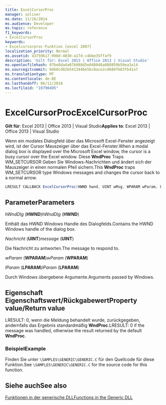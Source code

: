 ```yaml
---
title: ExcelCursorProc
manager: soliver
ms.date: 11/16/2014
ms.audience: Developer
ms.topic: reference
f1_keywords:
- ExcelCursorProc
keywords:
- Excelcursorproc-Funktion [excel 2007]
localization_priority: Normal
ms.assetid: 43759617-998d-4030-a17d-c4bbe35ffaf9
description: 'Gilt für: Excel 2013 | Office 2013 | Visual Studio'
ms.openlocfilehash: 07be8da4a07b988d5e848048a088859b58ea3a14
ms.sourcegitcommit: 9d60cd82b5413446e5bc8ace2cd689f683fb41a7
ms.translationtype: MT
ms.contentlocale: de-DE
ms.lasthandoff: 06/11/2018
ms.locfileid: "19790495"
---
```

# <a name="excelcursorproc"></a><span data-ttu-id="20e5a-104">ExcelCursorProc</span><span class="sxs-lookup"><span data-stu-id="20e5a-104">ExcelCursorProc</span></span>

 <span data-ttu-id="20e5a-105">**Gilt für**: Excel 2013 | Office 2013 | Visual Studio</span><span class="sxs-lookup"><span data-stu-id="20e5a-105">**Applies to**: Excel 2013 | Office 2013 | Visual Studio</span></span> 
  
<span data-ttu-id="20e5a-106">Wenn ein modales Dialogfeld über das Microsoft Excel-Fenster angezeigt wird, ist der Cursor Mauszeiger über das Excel-Fenster.</span><span class="sxs-lookup"><span data-stu-id="20e5a-106">When a modal dialog box is displayed over the Microsoft Excel window, the cursor is a busy cursor over the Excel window.</span></span> <span data-ttu-id="20e5a-107">Diese **WndProc** Traps WM_SETCURSOR Geben Sie Windows-Nachrichten und ändert sich der Mauszeiger in einen normalen Pfeil sichern.</span><span class="sxs-lookup"><span data-stu-id="20e5a-107">This **WndProc** traps WM_SETCURSOR type Windows messages and changes the cursor back to a normal arrow.</span></span> 
  
```cs
LRESULT CALLBACK ExcelCursorProc(HWND hwnd, UINT wMsg, WPARAM wParam, LPARAM lParam);
```

## <a name="parameters"></a><span data-ttu-id="20e5a-108">Parameter</span><span class="sxs-lookup"><span data-stu-id="20e5a-108">Parameters</span></span>

 <span data-ttu-id="20e5a-109">_hWndDlg_ (**HWND**)</span><span class="sxs-lookup"><span data-stu-id="20e5a-109">_hWndDlg_ (**HWND**)</span></span>
  
<span data-ttu-id="20e5a-110">Enthält das HWND Windows Handle des Dialogfelds.</span><span class="sxs-lookup"><span data-stu-id="20e5a-110">Contains the HWND Windows handle of the dialog box.</span></span>
  
 <span data-ttu-id="20e5a-111">_Nachricht_ (**UINT**)</span><span class="sxs-lookup"><span data-stu-id="20e5a-111">_message_ (**UINT**)</span></span>
  
<span data-ttu-id="20e5a-112">Die Nachricht zu antworten.</span><span class="sxs-lookup"><span data-stu-id="20e5a-112">The message to respond to.</span></span>
  
 <span data-ttu-id="20e5a-113">_wParam_ (**WPARAM**)</span><span class="sxs-lookup"><span data-stu-id="20e5a-113">_wParam_ (**WPARAM**)</span></span>
  
 <span data-ttu-id="20e5a-114">_lParam_ (**LPARAM**)</span><span class="sxs-lookup"><span data-stu-id="20e5a-114">_lParam_ (**LPARAM**)</span></span>
  
<span data-ttu-id="20e5a-115">Durch Windows übergebene Argumente.</span><span class="sxs-lookup"><span data-stu-id="20e5a-115">Arguments passed by Windows.</span></span>
  
## <a name="property-valuereturn-value"></a><span data-ttu-id="20e5a-116">Eigenschaft Eigenschaftswert/Rückgabewert</span><span class="sxs-lookup"><span data-stu-id="20e5a-116">Property value/Return value</span></span>

<span data-ttu-id="20e5a-117">LRESULT: 0, wenn die Meldung behandelt wurde, zurückgegeben, andernfalls das Ergebnis standardmäßig **WndProc**.</span><span class="sxs-lookup"><span data-stu-id="20e5a-117">LRESULT: 0 if the message was handled, otherwise the result returned by the default **WndProc**.</span></span>
  
### <a name="example"></a><span data-ttu-id="20e5a-118">Beispiel</span><span class="sxs-lookup"><span data-stu-id="20e5a-118">Example</span></span>

<span data-ttu-id="20e5a-119">Finden Sie unter `\SAMPLES\GENERIC\GENERIC.C` für den Quellcode für diese Funktion.</span><span class="sxs-lookup"><span data-stu-id="20e5a-119">See  `\SAMPLES\GENERIC\GENERIC.C` for the source code for this function.</span></span> 
  
## <a name="see-also"></a><span data-ttu-id="20e5a-120">Siehe auch</span><span class="sxs-lookup"><span data-stu-id="20e5a-120">See also</span></span>



[<span data-ttu-id="20e5a-121">Funktionen in der generische DLL</span><span class="sxs-lookup"><span data-stu-id="20e5a-121">Functions in the Generic DLL</span></span>](functions-in-the-generic-dll.md)

